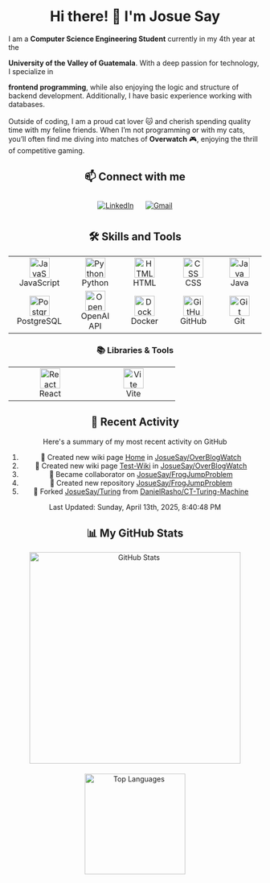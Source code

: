 <div align="center">
  <h1>Hi there! 👋 I'm Josue Say</h1>
</div>

<p style="text-align: justify;">

  I am a <strong>Computer Science Engineering Student</strong> currently in my 4th year at the

  <strong>University of the Valley of Guatemala</strong>. With a deep passion for technology, I specialize in

  <strong>frontend programming</strong>, while also enjoying the logic and structure of backend development.
  Additionally, I have basic experience working with databases. <br><br>
  Outside of coding, I am a proud cat lover 🐱 and cherish spending quality time with my feline friends. When I’m not programming or with my cats, you’ll often find me diving into matches of <strong>Overwatch</strong> 🎮, enjoying the thrill of competitive gaming.
</p>

<div align="center">
  <h2>📫 Connect with me</h2>
  <p style="text-align: center;">
    <a href="https://www.linkedin.com/in/josuesay/" target="_blank" style="display: inline-block; margin: 10px;">
      <img src="https://img.shields.io/badge/LinkedIn-%230077B5.svg?style=for-the-badge&logo=linkedin&logoColor=white" alt="LinkedIn">
    </a>
    <a href="mailto:josuesay770@gmail.com" style="display: inline-block; margin: 10px;">
      <img src="https://img.shields.io/badge/Gmail-D14836?style=for-the-badge&logo=gmail&logoColor=white" alt="Gmail">
    </a>
  </p>
</div>

<div align="center">
  <h2>🛠️ Skills and Tools</h2>
  <table align="center">
    <tr>
      <td align="center" width="150">
        <img src="https://cdn.jsdelivr.net/gh/devicons/devicon/icons/javascript/javascript-original.svg" width="40" height="40" alt="JavaScript"/>
        <br />JavaScript
      </td>
      <td align="center" width="150">
        <img src="https://cdn.jsdelivr.net/gh/devicons/devicon/icons/python/python-original.svg" width="40" height="40" alt="Python"/>
        <br />Python
      </td>
      <td align="center" width="150">
        <img src="https://cdn.jsdelivr.net/gh/devicons/devicon/icons/html5/html5-original.svg" width="40" height="40" alt="HTML"/>
        <br />HTML
      </td>
      <td align="center" width="150">
        <img src="https://cdn.jsdelivr.net/gh/devicons/devicon/icons/css3/css3-original.svg" width="40" height="40" alt="CSS"/>
        <br />CSS
      </td>
      <td align="center" width="150">
        <img src="https://cdn.jsdelivr.net/gh/devicons/devicon/icons/java/java-original.svg" width="40" height="40" alt="Java"/>
        <br />Java
      </td>
    </tr>
    <tr>
      <td align="center" width="150">
        <img src="https://cdn.jsdelivr.net/gh/devicons/devicon/icons/postgresql/postgresql-original.svg" width="40" height="40" alt="PostgreSQL"/>
        <br />PostgreSQL
      </td>
      <td align="center" width="150">
        <img src="https://static-00.iconduck.com/assets.00/openai-icon-2021x2048-4rpe5x7n.png" width="40" height="40" alt="OpenAI"/>
        <br />OpenAI API
      </td>
      <td align="center" width="150">
        <img src="https://cdn.jsdelivr.net/gh/devicons/devicon/icons/docker/docker-original.svg" width="40" height="40" alt="Docker"/>
        <br />Docker
      </td>
      <td align="center" width="150">
        <img src="https://img.icons8.com/ios11/512/FFFFFF/github.png" width="40" height="40" alt="GitHub"/>
        <br />GitHub
      </td>
      <td align="center" width="150">
        <img src="https://cdn.jsdelivr.net/gh/devicons/devicon/icons/git/git-original.svg" width="40" height="40" alt="Git"/>
        <br />Git
      </td>
    </tr>
  </table>

  <h3>📚 Libraries & Tools</h3>
  <table align="center">
    <tr>
      <td align="center" width="150">
        <img src="https://cdn.jsdelivr.net/gh/devicons/devicon/icons/react/react-original.svg" width="40" height="40" alt="React"/>
        <br />React
      </td>
      <td align="center" width="150">
        <img src="https://vitejs.dev/logo.svg" width="40" height="40" alt="Vite"/>
        <br />Vite
      </td>
    </tr>
  </table>
</div>

<div align="center">
  <h2>📜 Recent Activity</h2>
  <p style="text-align: center;">Here's a summary of my most recent activity on GitHub</p>
  
  <!--RECENT_ACTIVITY:start-->
1. 📖 Created new wiki page [Home](https://github.com/JosueSay/OverBlogWatch/wiki/Home) in [JosueSay/OverBlogWatch](https://github.com/JosueSay/OverBlogWatch)
2. 📖 Created new wiki page [Test-Wiki](https://github.com/JosueSay/OverBlogWatch/wiki/Test-Wiki) in [JosueSay/OverBlogWatch](https://github.com/JosueSay/OverBlogWatch)
3. 🤝 Became collaborator on [JosueSay/FrogJumpProblem](https://github.com/JosueSay/FrogJumpProblem)
4. 📔 Created new repository [JosueSay/FrogJumpProblem](https://github.com/JosueSay/FrogJumpProblem)
5. 🔱 Forked [JosueSay/Turing](https://github.com/JosueSay/Turing) from [DanielRasho/CT-Turing-Machine](https://github.com/DanielRasho/CT-Turing-Machine)
<!--RECENT_ACTIVITY:end-->

  <!--RECENT_ACTIVITY:last_update-->
Last Updated: Sunday, April 13th, 2025, 8:40:48 PM
<!--RECENT_ACTIVITY:last_update_end-->
</div>

<div align="center">
  <h2>📊 My GitHub Stats</h2>
  <div style="display: flex; justify-content: center; align-items: center; gap: 20px; flex-wrap: wrap;">
    <img
      src="https://github-readme-stats.vercel.app/api?username=josuesay&hide_border=true&line_height=30&rank_icon=github&theme=dracula&show_icons=true&bg_color=45,2f3048,3f405e"
      alt="GitHub Stats"
      style="width: 420px;"
    />
    <a href="https://github.com/anuraghazra/github-readme-stats">
      <img
        src="https://github-readme-stats.vercel.app/api/top-langs/?username=josuesay&hide=html&theme=dracula&hide_border=true&bg_color=45,2f3048,3f405e"
        alt="Top Languages"
        style="height: 200px;"
      />
    </a>
  </div>
</div>
